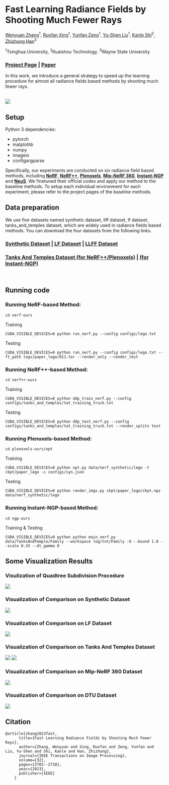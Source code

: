 # Fast Learning Radiance Fields by Shooting Much Fewer Rays

 [Wenyuan Zhang](https://wen-yuan-zhang.github.io/)<sup>1</sup>,
 [Ruofan Xing](https://breezexrf.github.io/)<sup>1</sup>,
 [Yunfan Zeng](https://zengyf131.github.io/)<sup>1</sup>,
 [Yu-Shen Liu](https://yushen-liu.github.io/)<sup>1</sup>,
 [Kanle Shi]()<sup>2</sup>,
 [Zhizhong Han](https://h312h.github.io/)<sup>3</sup><br>

 <sup>1</sup>Tsinghua University, <sup>2</sup>Kuaishou Technology, <sup>3</sup>Wayne State University  

### [Project Page](https://wen-yuan-zhang.github.io/Fast-Learning-NeRF/) |  [Paper](https://arxiv.org/pdf/2208.06821.pdf)
In this work, we introduce a general strategy to speed up the learning procedure for almost all radiance fields based methods by shooting much fewer rays. 
<br><br>

<img src='imgs/overview.png'/>


## Setup

Python 3 dependencies:

* pytorch
* matplotlib
* numpy
* imageio
* configargparse


Specifically, our experiments are conducted on six radiance field based methods, including [**NeRF**](https://github.com/bmild/nerf), [**NeRF++**](https://github.com/Kai-46/nerfplusplus), [**Plenoxels**](https://github.com/sxyu/svox2), [**Mip-NeRF 360**](https://github.com/google-research/multinerf), [**Instant-NGP**](https://github.com/NVlabs/instant-ngp) and [**NeuS**](https://github.com/Totoro97/NeuS). We finetuned their official codes and apply our method to the baseline methods. To setup each individual environment for each experiment, please refer to the project pages of the baseline methods.

## Data preparation

We use five datasets named synthetic dataset, llff dataset, lf dataset, tanks_and_temples dataset, which are widely used in radiance fields based methods. You can download the four datasets from the following links.

### [Synthetic Dataset](https://drive.google.com/drive/folders/128yBriW1IG_3NJ5Rp7APSTZsJqdJdfc1) | [LF Dataset](https://drive.google.com/file/d/1gsjDjkbTh4GAR9fFqlIDZ__qR9NYTURQ/view?usp=sharing) | [LLFF Dataset](https://drive.google.com/drive/folders/128yBriW1IG_3NJ5Rp7APSTZsJqdJdfc1)
### [Tanks And Temples Dataset (for NeRF++/Plenoxels)](https://drive.google.com/file/d/11KRfN91W1AxAW6lOFs4EeYDbeoQZCi87/view?usp=sharing) | [(for Instant-NGP)](https://dl.fbaipublicfiles.com/nsvf/dataset/TanksAndTemple.zip)
</br>


## Running code


### Running NeRF-based Method:

```
cd nerf-ours
```
Training
```
CUDA_VISIBLE_DEVICES=0 python run_nerf.py --config configs/lego.txt
```
Testing
```
CUDA_VISIBLE_DEVICES=0 python run_nerf.py --config configs/lego.txt --ft_path logs/paper_lego/011.tar --render_only --render_test
```


### Running NeRF++-based Method:


```
cd nerf++-ours
```
Training
```
CUDA_VISIBLE_DEVICES=0 python ddp_train_nerf.py --config configs/tanks_and_temples/tat_training_truck.txt
```
Testing
```
CUDA_VISIBLE_DEVICES=0 python ddp_test_nerf.py --config configs/tanks_and_temples/tat_training_truck.txt --render_splits test
```

### Running Plenoxels-based Method:

```
cd plenoxels-ours/opt
```

Training
```
CUDA_VISIBLE_DEVICES=0 python opt.py data/nerf_synthetic/lego -t ckpt/paper_lego -c configs/syn.json
```
Testing
```
CUDA_VISIBLE_DEVICES=0 python render_imgs.py ckpt/paper_lego/ckpt.npz data/nerf_synthetic/lego
```

### Running Instant-NGP-based Method:

```
cd ngp-ours
```

Training & Testing
```
CUDA_VISIBLE_DEVICES=0 python python main_nerf.py data/TanksAndTemple/Family --workspace log/tnt/Family -O --bound 1.0 --scale 0.33 --dt_gamma 0
```



## Some Visualization Results

### Visulization of Quadtree Subdivision Procedure

<img src='imgs/quadtree-subdivision.png' />

### Visualization of Comparison on Synthetic Dataset

<img src='imgs/compare-synthetic.png'/>

### Visualization of Comparison on LF Dataset

<img src='imgs/compare-nerf++.png'/>

### Visualization of Comparison on Tanks And Temples Dataset

<img src='imgs/compare-tnt.jpg'/>
<img src='imgs/compare-instant.png'/>

### Visualization of Comparison on Mip-NeRF 360 Dataset

<img src='imgs/compare-mipnerf360.png'/>

### Visualization of Comparison on DTU Dataset

<img src='imgs/compare-neus.png'/>


## Citation

```
@article{zhang2023fast,
      title={Fast Learning Radiance Fields by Shooting Much Fewer Rays},
      author={Zhang, Wenyuan and Xing, Ruofan and Zeng, Yunfan and Liu, Yu-Shen and Shi, Kanle and Han, Zhizhong},
      journal={IEEE Transactions on Image Processing},
      volume={32},
      pages={2703--2718},
      year={2023},
      publisher={IEEE}
    }
```